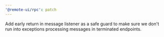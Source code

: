 ```yaml
---
'@remote-ui/rpc': patch
---
```


Add early return in message listener as a safe guard to make sure we don't run into exceptions processing messages in terminated endpoints.
